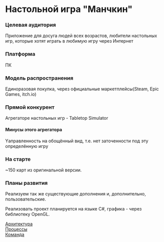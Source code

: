 # Настольной игра "Манчкин" 

### Целевая аудитория
Приложение для досуга людей всех возрастов, любители настольных игр, которые хотят играть в любимую игру через Интернет 

### Платформа 
ПК

### Модель распространения
Единоразовая покупка, через официальные маркетплейсы(Steam, Epic Games, itch.io)

### Прямой конкурент
Агрегаторе настольных игр - Tabletop Simulator
#### Минусы этого агрегатора 
Yаправленность на обощённый вид, т.е. нет заточенности под эту определённую игру

### На старте
~150 карт из оригинальной версии. 
### Планы развития
Реализуем так же существующие дополнения и, дополнительно, пользовательские.

Реализовать проект планируется на языке C#, графика - через библиотеку OpenGL.

[Архитектура](architecture.md)  
[Процессы](process.md)  
[Команда](team.md)  

